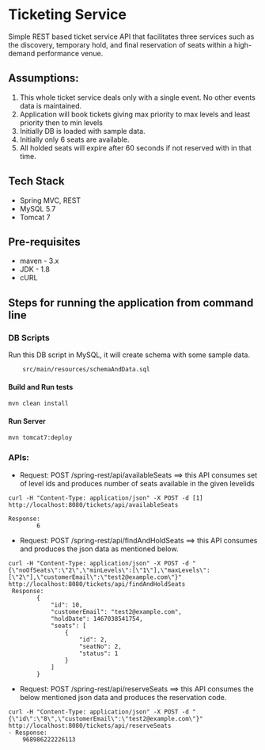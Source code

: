 # Ticketing Service
Simple REST based ticket service API that facilitates three services such as the discovery, temporary hold, and final reservation 
of seats within a high-demand performance venue.

## Assumptions:
1. This whole ticket service deals only with  a single event. No other events data is maintained.
2. Application will book tickets giving max priority to max levels and least priority then to min levels
3. Initially DB is loaded with sample data. 
4. Initially only 6 seats are available.
5. All holded seats will expire after 60 seconds if not reserved with in that time.

## Tech Stack
* Spring MVC, REST
* MySQL 5.7
* Tomcat 7

## Pre-requisites
* maven - 3.x
* JDK - 1.8
* cURL

## Steps for running the application from command line

### DB Scripts
Run this DB script in MySQL, it will create schema with some sample data. 
```
	src/main/resources/schemaAndData.sql 
````

#### Build and Run tests
	mvn clean install

#### Run Server
	mvn tomcat7:deploy


### APIs:

-	Request: POST /spring-rest/api/availableSeats  ==> this API consumes set of level ids and produces number of seats available in the given levelids
````
curl -H "Content-Type: application/json" -X POST -d [1] http://localhost:8080/tickets/api/availableSeats

Response:
		6
````
- 	Request: POST /spring-rest/api/findAndHoldSeats  ==> this API consumes and produces the json data as mentioned below.

````
curl -H "Content-Type: application/json" -X POST -d "{\"noOfSeats\":\"2\",\"minLevels\":[\"1\"],\"maxLevels\":[\"2\"],\"customerEmail\":\"test2@example.com\"}" http://localhost:8080/tickets/api/findAndHoldSeats
 Response: 
		{
			"id": 10,
			"customerEmail": "test2@example.com",
			"holdDate": 1467038541754,
			"seats": [
				{
					"id": 2,
					"seatNo": 2,
					"status": 1
				}
			]
		}
````
	
- 	Request: POST /spring-rest/api/reserveSeats  ==> this API consumes the below mentioned json data and produces the reservation code.
````
curl -H "Content-Type: application/json" -X POST -d "{\"id\":\"8\",\"customerEmail\":\"test2@example.com\"}" http://localhost:8080/tickets/api/reserveSeats
- Response:
	968986222226113
````
